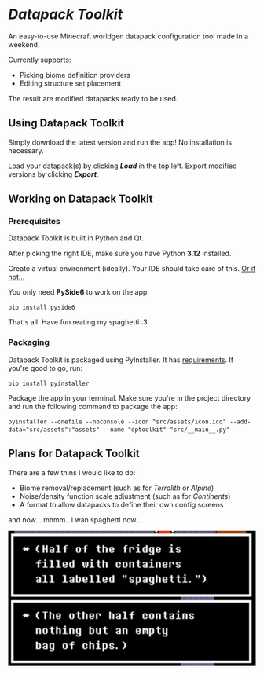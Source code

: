 # _Datapack Toolkit_
An easy-to-use Minecraft worldgen datapack configuration tool made in a weekend.

Currently supports:
- Picking biome definition providers
- Editing structure set placement

The result are modified datapacks ready to be used.

## Using Datapack Toolkit
Simply download the latest version and run the app!
No installation is necessary.

Load your datapack(s) by clicking ***Load*** in the top left.
Export modified versions by clicking ***Export***.

## Working on Datapack Toolkit

### Prerequisites 
Datapack Toolkit is built in Python and Qt.

After picking the right IDE, make sure you have Python **3.12** installed.

Create a virtual environment (ideally). Your IDE should take care of this. [Or if not...](https://doc.qt.io/qtforpython-6/gettingstarted.html#installation)

You only need **PySide6** to work on the app:

    pip install pyside6

That's all. Have fun reating my spaghetti :3

### Packaging

Datapack Toolkit is packaged using PyInstaller.
It has [requirements](https://pyinstaller.org/en/stable/requirements.html).
If you're good to go, run:

    pip install pyinstaller

Package the app in your terminal. Make sure you're in the project directory and run the following command to package the app:

    pyinstaller --onefile --noconsole --icon "src/assets/icon.ico" --add-data="src/assets":"assets" --name "dptoolkit" "src/__main__.py"

## Plans for Datapack Toolkit

There are a few thins I would like to do:
- Biome removal/replacement (such as for _Terralith_ or _Alpine_)
- Noise/density function scale adjustment (such as for _Continents_)
- A format to allow datapacks to define their own config screens

and now... mhmm.. i wan spaghetti now...

![](https://raw.githubusercontent.com/everloste/DatapackToolkit/refs/heads/main/code.png)
